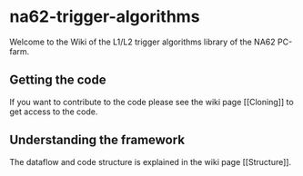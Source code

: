 # na62-trigger-algorithms
Welcome to the Wiki of the L1/L2 trigger algorithms library of the NA62 PC-farm.

## Getting the code
If you want to contribute to the code please see the wiki page [[Cloning]] to get access to the code.

## Understanding the framework
The dataflow and code structure is explained in the wiki page [[Structure]].